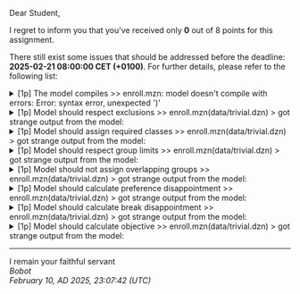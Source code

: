 Dear Student,

I regret to inform you that you've received only **0** out of 8 points for this assignment.

There still exist some issues that should be addressed before the deadline: **2025-02-21 08:00:00 CET (+0100)**. For further details, please refer to the following list:

<details><summary>[1p] The model compiles &gt;&gt; enroll.mzn: model doesn&#x27;t compile with errors: Error: syntax error, unexpected &#x27;)&#x27;</summary></details>
<details><summary>[1p] Model should respect exclusions &gt;&gt; enroll.mzn(data/trivial.dzn) &gt; got strange output from the model:</summary>/tmp/tmpctf1kzoi/student/enroll.mzn:84.5:<br>&nbsp;&nbsp;&nbsp;&nbsp;)<br>&nbsp;&nbsp;&nbsp;&nbsp;^<br>Error:&nbsp;syntax&nbsp;error,&nbsp;unexpected&nbsp;')'</details>
<details><summary>[1p] Model should assign required classes &gt;&gt; enroll.mzn(data/trivial.dzn) &gt; got strange output from the model:</summary>/tmp/tmpfoi8kk1_/student/enroll.mzn:84.5:<br>&nbsp;&nbsp;&nbsp;&nbsp;)<br>&nbsp;&nbsp;&nbsp;&nbsp;^<br>Error:&nbsp;syntax&nbsp;error,&nbsp;unexpected&nbsp;')'</details>
<details><summary>[1p] Model should respect group limits &gt;&gt; enroll.mzn(data/trivial.dzn) &gt; got strange output from the model:</summary>/tmp/tmpb60uqola/student/enroll.mzn:84.5:<br>&nbsp;&nbsp;&nbsp;&nbsp;)<br>&nbsp;&nbsp;&nbsp;&nbsp;^<br>Error:&nbsp;syntax&nbsp;error,&nbsp;unexpected&nbsp;')'</details>
<details><summary>[1p] Model should not assign overlapping groups &gt;&gt; enroll.mzn(data/trivial.dzn) &gt; got strange output from the model:</summary>/tmp/tmptk63j7cy/student/enroll.mzn:84.5:<br>&nbsp;&nbsp;&nbsp;&nbsp;)<br>&nbsp;&nbsp;&nbsp;&nbsp;^<br>Error:&nbsp;syntax&nbsp;error,&nbsp;unexpected&nbsp;')'</details>
<details><summary>[1p] Model should calculate preference disappointment &gt;&gt; enroll.mzn(data/trivial.dzn) &gt; got strange output from the model:</summary>/tmp/tmpc_i150he/student/enroll.mzn:84.5:<br>&nbsp;&nbsp;&nbsp;&nbsp;)<br>&nbsp;&nbsp;&nbsp;&nbsp;^<br>Error:&nbsp;syntax&nbsp;error,&nbsp;unexpected&nbsp;')'</details>
<details><summary>[1p] Model should calculate break disappointment &gt;&gt; enroll.mzn(data/trivial.dzn) &gt; got strange output from the model:</summary>/tmp/tmpnzk1s9w0/student/enroll.mzn:84.5:<br>&nbsp;&nbsp;&nbsp;&nbsp;)<br>&nbsp;&nbsp;&nbsp;&nbsp;^<br>Error:&nbsp;syntax&nbsp;error,&nbsp;unexpected&nbsp;')'</details>
<details><summary>[1p] Model should calculate objective &gt;&gt; enroll.mzn(data/trivial.dzn) &gt; got strange output from the model:</summary>/tmp/tmpuo2zcf7o/student/enroll.mzn:84.5:<br>&nbsp;&nbsp;&nbsp;&nbsp;)<br>&nbsp;&nbsp;&nbsp;&nbsp;^<br>Error:&nbsp;syntax&nbsp;error,&nbsp;unexpected&nbsp;')'</details>

-----------
I remain your faithful servant\
_Bobot_\
_February 10, AD 2025, 23:07:42 (UTC)_